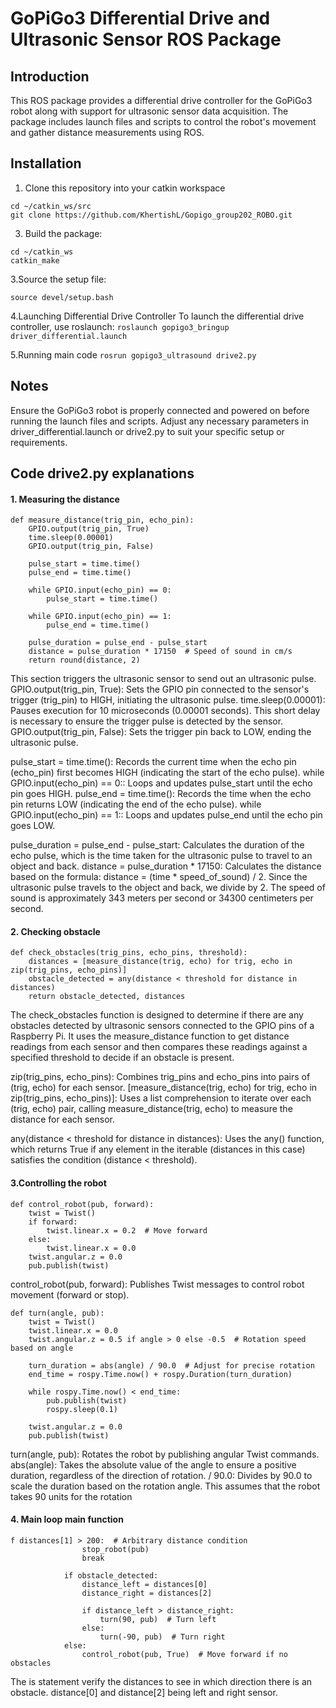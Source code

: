 # GoPiGo3 Differential Drive and Ultrasonic Sensor ROS Package
## Introduction
This ROS package provides a differential drive controller for the GoPiGo3 robot along with support for ultrasonic sensor data acquisition. The package includes launch files and scripts to control the robot's movement and gather distance measurements using ROS.

## Installation
1. Clone this repository into your catkin workspace
```
cd ~/catkin_ws/src
git clone https://github.com/KhertishL/Gopigo_group202_ROBO.git
```

3. Build the package:
   
```
cd ~/catkin_ws
catkin_make
```

3.Source the setup file:

```
source devel/setup.bash
```

4.Launching Differential Drive Controller
To launch the differential drive controller, use roslaunch:
`roslaunch gopigo3_bringup driver_differential.launch`

5.Running main code
`rosrun gopigo3_ultrasound drive2.py`

## Notes
Ensure the GoPiGo3 robot is properly connected and powered on before running the launch files and scripts.
Adjust any necessary parameters in driver_differential.launch or drive2.py to suit your specific setup or requirements.

## Code drive2.py explanations

#### 1. Measuring the distance
```
def measure_distance(trig_pin, echo_pin):
    GPIO.output(trig_pin, True)
    time.sleep(0.00001)
    GPIO.output(trig_pin, False)

    pulse_start = time.time()
    pulse_end = time.time()

    while GPIO.input(echo_pin) == 0:
        pulse_start = time.time()

    while GPIO.input(echo_pin) == 1:
        pulse_end = time.time()

    pulse_duration = pulse_end - pulse_start
    distance = pulse_duration * 17150  # Speed of sound in cm/s
    return round(distance, 2)
```
This section triggers the ultrasonic sensor to send out an ultrasonic pulse.
GPIO.output(trig_pin, True): Sets the GPIO pin connected to the sensor's trigger (trig_pin) to HIGH, initiating the ultrasonic pulse.
time.sleep(0.00001): Pauses execution for 10 microseconds (0.00001 seconds). This short delay is necessary to ensure the trigger pulse is detected by the sensor.
GPIO.output(trig_pin, False): Sets the trigger pin back to LOW, ending the ultrasonic pulse.

pulse_start = time.time(): Records the current time when the echo pin (echo_pin) first becomes HIGH (indicating the start of the echo pulse).
while GPIO.input(echo_pin) == 0:: Loops and updates pulse_start until the echo pin goes HIGH.
pulse_end = time.time(): Records the time when the echo pin returns LOW (indicating the end of the echo pulse).
while GPIO.input(echo_pin) == 1:: Loops and updates pulse_end until the echo pin goes LOW.

pulse_duration = pulse_end - pulse_start: Calculates the duration of the echo pulse, which is the time taken for the ultrasonic pulse to travel to an object and back.
distance = pulse_duration * 17150: Calculates the distance based on the formula: distance = (time * speed_of_sound) / 2. Since the ultrasonic pulse travels to the object and back, we divide by 2. The speed of sound is approximately 343 meters per second or 34300 centimeters per second. 

#### 2. Checking obstacle
```
def check_obstacles(trig_pins, echo_pins, threshold):
    distances = [measure_distance(trig, echo) for trig, echo in zip(trig_pins, echo_pins)]
    obstacle_detected = any(distance < threshold for distance in distances)
    return obstacle_detected, distances
```
The check_obstacles function is designed to determine if there are any obstacles detected by ultrasonic sensors connected to the GPIO pins of a Raspberry Pi. It uses the measure_distance function to get distance readings from each sensor and then compares these readings against a specified threshold to decide if an obstacle is present.

zip(trig_pins, echo_pins): Combines trig_pins and echo_pins into pairs of (trig, echo) for each sensor.
[measure_distance(trig, echo) for trig, echo in zip(trig_pins, echo_pins)]: Uses a list comprehension to iterate over each (trig, echo) pair, calling measure_distance(trig, echo) to measure the distance for each sensor.

any(distance < threshold for distance in distances): Uses the any() function, which returns True if any element in the iterable (distances in this case) satisfies the condition (distance < threshold).


#### 3.Controlling the robot
```
def control_robot(pub, forward):
    twist = Twist()
    if forward:
        twist.linear.x = 0.2  # Move forward
    else:
        twist.linear.x = 0.0
    twist.angular.z = 0.0
    pub.publish(twist)
```
control_robot(pub, forward): Publishes Twist messages to control robot movement (forward or stop).

```
def turn(angle, pub):
    twist = Twist()
    twist.linear.x = 0.0
    twist.angular.z = 0.5 if angle > 0 else -0.5  # Rotation speed based on angle

    turn_duration = abs(angle) / 90.0  # Adjust for precise rotation
    end_time = rospy.Time.now() + rospy.Duration(turn_duration)

    while rospy.Time.now() < end_time:
        pub.publish(twist)
        rospy.sleep(0.1)

    twist.angular.z = 0.0
    pub.publish(twist)
```
turn(angle, pub): Rotates the robot by publishing angular Twist commands.
abs(angle): Takes the absolute value of the angle to ensure a positive duration, regardless of the direction of rotation.
/ 90.0: Divides by 90.0 to scale the duration based on the rotation angle. This assumes that the robot takes 90 units for the rotation

#### 4. Main loop main function
```
f distances[1] > 200:  # Arbitrary distance condition
                stop_robot(pub)
                break

            if obstacle_detected:
                distance_left = distances[0]
                distance_right = distances[2]

                if distance_left > distance_right:
                    turn(90, pub)  # Turn left
                else:
                    turn(-90, pub)  # Turn right
            else:
                control_robot(pub, True)  # Move forward if no obstacles
```
The is statement verify the distances to see in which direction there is an obstacle. distance[0] and distance[2] being left and right sensor.

